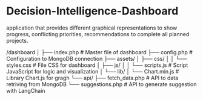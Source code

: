 # Decision-Intelligence-Dashboard
application that provides different graphical representations to show progress, conflicting priorities, recommendations to complete all planned projects.


/dashboard
│
├── index.php               # Master file of dashboard
├── config.php              # Configuration to MongoDB connection
├── assets/
│   ├── css/
│   │   └── styles.css      # File CSS for dashboard
│   ├── js/
│   │   └── scripts.js      # Script JavaScript for logic and visualization
│   └── lib/
│       └── Chart.min.js    # Library Chart.js for gragh
└── api/
    ├── fetch_data.php      # API to data retriving from MongoDB
    └── suggestions.php     # API to generate suggestion with LangChain
